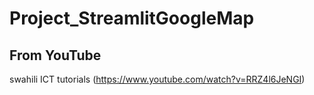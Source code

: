 # Project_StreamlitGoogleMap

## From YouTube



swahili ICT tutorials
(https://www.youtube.com/watch?v=RRZ4l6JeNGI)
